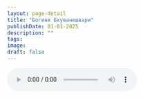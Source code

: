 ```yaml
---
layout: page-detail
title: "Богиня Бхуванешвари"
publishDate: 01-01-2025
description: ""
tags:
image:
draft: false
---
```


<audio title=" - Богиня Бхуванешвари.mp3" src="https://filer-api.advayta.org/v1.0/public/files/72734" controls=""></audio>

  
